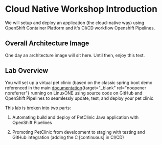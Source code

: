 # Cloud Native Workshop Introduction
We will setup and deploy an application (the cloud-native way) using OpenShift Container Platform and it's CI/CD workflow Openshift Pipelines.

## Overall Architecture Image

One day an architecture image will sit here. Until then, enjoy this text.

## Lab Overview

You will set up a virtual pet clinic (based on the classic spring boot demo referenced in the main [documentation](https://projects.spring.io/spring-petclinic/){target="_blank" rel="noopener noreferrer"} running on LinuxONE using source code on GitHub and OpenShift Pipelines to seamlessly update, test, and deploy your pet clinic.

This lab is broken into two parts:

1. Automating build and deploy of PetClinic Java application with OpenShift Pipelines

2. Promoting PetClinic from development to staging with testing and GitHub integration (adding the C [continuous] in CI/CD)